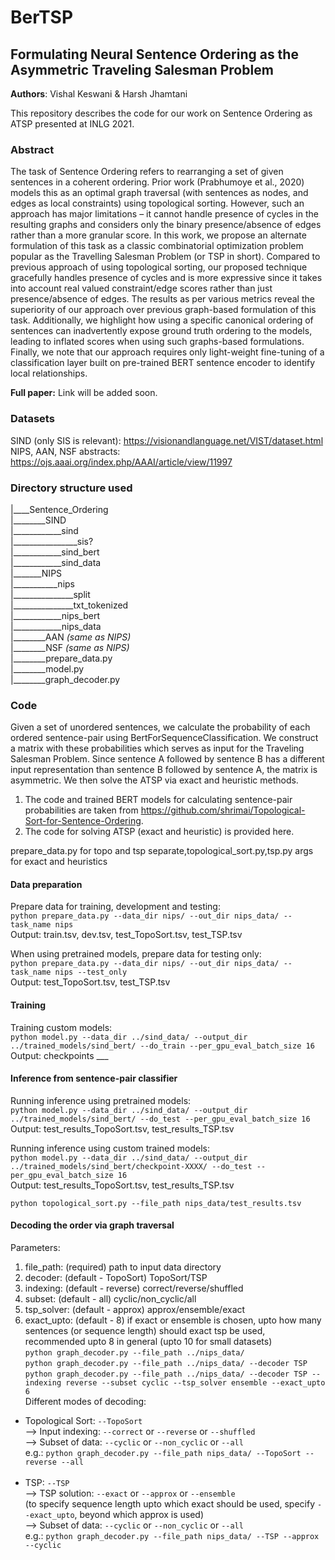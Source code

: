 # BerTSP
## Formulating Neural Sentence Ordering as the Asymmetric Traveling Salesman Problem
**Authors**: Vishal Keswani & Harsh Jhamtani

This repository describes the code for our work on Sentence Ordering as ATSP presented at INLG 2021. 

### Abstract 
The task of Sentence Ordering refers to rearranging a set of given sentences in a coherent ordering. Prior work (Prabhumoye et al., 2020) models this as an optimal graph traversal (with sentences as nodes, and edges as local constraints) using topological sorting. However, such an approach has major limitations – it cannot handle presence of cycles in the resulting graphs and considers only the binary presence/absence of edges rather than a more granular score. In this work, we propose an alternate formulation of this task as a classic combinatorial optimization problem popular as the Travelling Salesman Problem (or TSP in short). Compared to previous approach of using topological sorting, our proposed technique gracefully handles presence of cycles and is more expressive since it takes into account real valued constraint/edge scores rather than just presence/absence of edges. The results as per various metrics reveal the superiority of our approach over previous graph-based formulation of this task. Additionally, we highlight how using a specific canonical ordering of sentences can inadvertently expose ground truth ordering to the models, leading to inflated scores when using such graphs-based formulations. Finally, we note that our approach requires only light-weight fine-tuning of a classification layer built on pre-trained BERT sentence encoder to identify local relationships.

**Full paper:** Link will be added soon.

### Datasets
SIND (only SIS is relevant): https://visionandlanguage.net/VIST/dataset.html <br>
NIPS, AAN, NSF abstracts: https://ojs.aaai.org/index.php/AAAI/article/view/11997 
### Directory structure used
|____Sentence_Ordering  <br>
|________SIND  <br>
|____________sind  <br>
|________________sis?  <br>
|____________sind_bert  <br>
|____________sind_data  <br>
|_______NIPS  <br>
|___________nips  <br>
|_______________split  <br>
|_______________txt_tokenized  <br>
|____________nips_bert  <br>
|____________nips_data  <br>
|________AAN  *(same as NIPS)*<br>
|________NSF  *(same as NIPS)*<br>
|________prepare_data.py  <br> 
|________model.py  <br>
|________graph_decoder.py  <br>

### Code
Given a set of unordered sentences, we calculate the probability of each ordered sentence-pair using BertForSequenceClassification. We construct a matrix with these probabilities which serves as input for the Traveling Salesman Problem. Since sentence A followed by sentence B has a different input representation than sentence B followed by sentence A, the matrix is asymmetric. We then solve the ATSP via exact and heuristic methods. 

1. The code and trained BERT models for calculating sentence-pair probabilities are taken from https://github.com/shrimai/Topological-Sort-for-Sentence-Ordering.
2. The code for solving ATSP (exact and heuristic) is provided here. 


prepare_data.py for topo and tsp separate,topological_sort.py,tsp.py args for exact and heuristics
#### Data preparation
Prepare data for training, development and testing: <br>
`python prepare_data.py --data_dir nips/ --out_dir nips_data/ --task_name nips` <br>
Output: train.tsv, dev.tsv, test_TopoSort.tsv, test_TSP.tsv <br>

When using pretrained models, prepare data for testing only: <br>
`python prepare_data.py --data_dir nips/ --out_dir nips_data/ --task_name nips --test_only` <br>
Output: test_TopoSort.tsv, test_TSP.tsv <br>

#### Training
Training custom models: <br>
`python model.py --data_dir ../sind_data/ --output_dir ../trained_models/sind_bert/ --do_train --per_gpu_eval_batch_size 16` <br>
Output: checkpoints ___ <br>

#### Inference from sentence-pair classifier
Running inference using pretrained models: <br>
`python model.py --data_dir ../sind_data/ --output_dir ../trained_models/sind_bert/ --do_test --per_gpu_eval_batch_size 16` <br>
Output: test_results_TopoSort.tsv, test_results_TSP.tsv <br>

Running inference using custom trained models: <br>
`python model.py --data_dir ../sind_data/ --output_dir ../trained_models/sind_bert/checkpoint-XXXX/ --do_test --per_gpu_eval_batch_size 16` <br>
Output: test_results_TopoSort.tsv, test_results_TSP.tsv <br>

`python topological_sort.py --file_path nips_data/test_results.tsv` <br>
#### Decoding the order via graph traversal
Parameters: <br>
1. file_path: (required) path to input data directory <br>
2. decoder: (default - TopoSort) TopoSort/TSP <br>
3. indexing: (default - reverse) correct/reverse/shuffled <br>
4. subset: (default - all) cyclic/non_cyclic/all <br>
5. tsp_solver: (default - approx) approx/ensemble/exact <br>
6. exact_upto: (default - 8) if exact or ensemble is chosen, upto how many sentences (or sequence length) should exact tsp be used, recommended upto 8 in general (upto 10 for small datasets) <br>
`python graph_decoder.py --file_path ../nips_data/` <br>
`python graph_decoder.py --file_path ../nips_data/ --decoder TSP` <br>
`python graph_decoder.py --file_path ../nips_data/ --decoder TSP --indexing reverse --subset cyclic --tsp_solver ensemble --exact_upto 6` <br>
Different modes of decoding:  <br>
- Topological Sort: `--TopoSort`  <br>
--> Input indexing: `--correct` or `--reverse` or `--shuffled`  <br>
--> Subset of data: `--cyclic` or `--non_cyclic` or `--all`  <br>
e.g.: `python graph_decoder.py --file_path nips_data/ --TopoSort --reverse --all`  <br><br>
- TSP: `--TSP`  <br>
--> TSP solution: `--exact` or `--approx` or `--ensemble` <br>
(to specify sequence length upto which exact should be used, specify `--exact_upto`, beyond which approx is used)  <br>
--> Subset of data: `--cyclic` or `--non_cyclic` or `--all`  <br>
e.g.: `python graph_decoder.py --file_path nips_data/ --TSP --approx --cyclic` <br>


